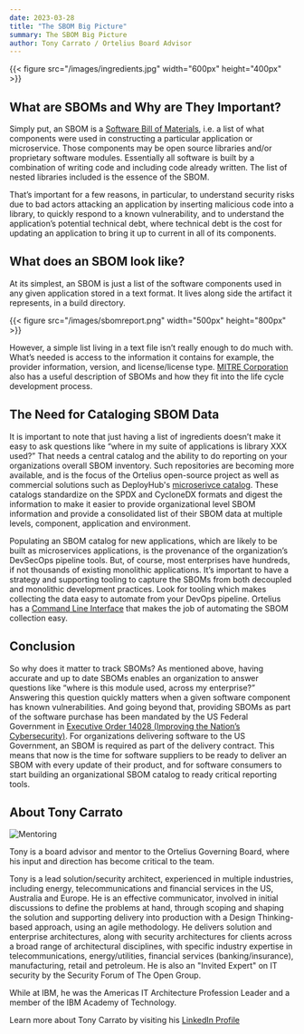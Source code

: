 ```yaml
---
date: 2023-03-28
title: "The SBOM Big Picture"
summary: The SBOM Big Picture
author: Tony Carrato / Ortelius Board Advisor
---
```


{{< figure src="/images/ingredients.jpg" width="600px" height="400px" >}}

## What are SBOMs and Why are They Important?

Simply put, an SBOM is a [Software Bill of Materials](https://www.deployhub.com/understanding-software-bill-of-materials-sboms/), i.e. a list of what components were used in constructing a particular application or microservice. Those components may be open source libraries and/or proprietary software modules. Essentially all software is built by a combination of writing code and including code already written. The list of nested libraries included is the essence of the SBOM.

That’s important for a few reasons, in particular, to understand security risks due to bad actors attacking an application by inserting malicious code into a library, to quickly respond to a known vulnerability, and to understand the application’s potential technical debt, where technical debt is the cost for updating an application to bring it up to current in all of its components.

## What does an SBOM look like?

At its simplest, an SBOM is just a list of the software components used in any given application stored in a text format. It lives along side the artifact it represents, in a build directory.  

{{< figure src="/images/sbomreport.png" width="500px" height="800px" >}}

However, a simple list living in a text file isn’t really enough to do much with. What’s needed is access to the information it contains for example, the provider information, version, and license/license type. [MITRE Corporation](https://www.mitre.org/sites/default/files/2021-10/pr-19-01876-16-standardizing-sbom-within-the-sw-development-tooling-ecosystem.pdf) also has a useful description of SBOMs and how they fit into the life cycle development process.

## The Need for Cataloging SBOM Data
It is important to note that just having a list of ingredients doesn’t make it easy to ask questions like “where in my suite of applications is library XXX used?” That needs a central catalog and the ability to do reporting on your organizations overall SBOM inventory. Such repositories are becoming more available, and is the focus of the Ortelius open-source project as well as commercial solutions such as DeployHub's [microserivce catalog](https://www.deployhub.com). These catalogs standardize on the SPDX and CycloneDX formats and digest the information to make it easier to provide organizational level SBOM information and provide a consolidated list of their SBOM data at multiple levels, component, application and environment.   

Populating an SBOM catalog for new applications, which are likely to be built as microservices applications, is the provenance of the organization’s DevSecOps pipeline tools. But, of course, most enterprises have hundreds, if not thousands of existing monolithic applications. It’s important to have a strategy and supporting tooling to capture the SBOMs from both decoupled and monolithic development practices. Look for tooling which makes collecting the data easy to automate from your DevOps pipeline. Ortelius has a [Command Line Interface](https://docs.ortelius.io/guides/userguide/integrations/ci-cd_integrations/) that makes the job of automating the SBOM collection easy. 

## Conclusion
So why does it matter to track SBOMs? As mentioned above, having accurate and up to date SBOMs enables an organization to answer questions like “where is this module used, across my enterprise?” Answering this question quickly matters when a given software component has known vulnerabilities. And going beyond that, providing SBOMs as part of the software purchase has been mandated by the US Federal Government in [Executive Order 14028 (Improving the Nation’s Cybersecurity)](https://www.gsa.gov/technology/technology-products-services/it-security/executive-order-14028-improving-the-nations-cybersecurity). For organizations delivering software to the US Government, an SBOM is required as part of the delivery contract. This means that now is the time for software suppliers to be ready to deliver an SBOM with every update of their product, and for software consumers to start building an organizational SBOM catalog to ready critical reporting tools.


## About Tony Carrato

![Mentoring](/images/tonycarrato.png)

Tony is a board advisor and mentor to the Ortelius Governing Board, where his input and direction has become critical to the team.

Tony is a lead solution/security architect, experienced in multiple industries, including energy, telecommunications and financial services in the US, Australia and Europe. He is an effective communicator, involved in initial discussions to define the problems at hand, through scoping and shaping the solution and supporting delivery into production with a Design Thinking-based approach, using an agile methodology. He delivers solution and enterprise architectures, along with security architectures for clients across a broad range of architectural disciplines, with specific industry expertise in telecommunications, energy/utilities, financial services (banking/insurance), manufacturing, retail and petroleum. He is also an "Invited Expert" on IT security by the Security Forum of The Open Group.

While at IBM, he was the Americas IT Architecture Profession Leader and a member of the IBM Academy of Technology.

Learn more about Tony Carrato by visiting his [LinkedIn Profile](https://www.linkedin.com/in/tonycarrato/)